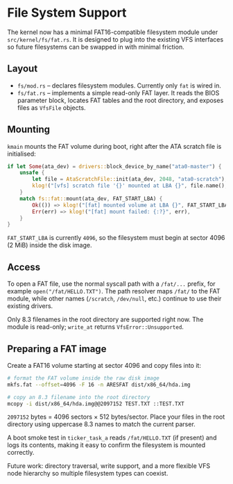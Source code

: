 # File System Support

The kernel now has a minimal FAT16-compatible filesystem module under
`src/kernel/fs/fat.rs`.  It is designed to plug into the existing VFS
interfaces so future filesystems can be swapped in with minimal
friction.

## Layout

- `fs/mod.rs` – declares filesystem modules.  Currently only `fat` is
  wired in.
- `fs/fat.rs` – implements a simple read-only FAT layer.  It reads the
  BIOS parameter block, locates FAT tables and the root directory, and
  exposes files as `VfsFile` objects.

## Mounting

`kmain` mounts the FAT volume during boot, right after the ATA scratch
file is initialised:

```rust
if let Some(ata_dev) = drivers::block_device_by_name("ata0-master") {
    unsafe {
        let file = AtaScratchFile::init(ata_dev, 2048, "ata0-scratch");
        klog!("[vfs] scratch file '{}' mounted at LBA {}", file.name(), 2048);
    }
    match fs::fat::mount(ata_dev, FAT_START_LBA) {
        Ok(()) => klog!("[fat] mounted volume at LBA {}", FAT_START_LBA),
        Err(err) => klog!("[fat] mount failed: {:?}", err),
    }
}
```

`FAT_START_LBA` is currently `4096`, so the filesystem must begin at
sector 4096 (2 MiB) inside the disk image.

## Access

To open a FAT file, use the normal syscall path with a `/fat/...`
prefix, for example `open("/fat/HELLO.TXT")`.  The path resolver maps
`/fat/` to the FAT module, while other names (`/scratch`, `/dev/null`,
etc.) continue to use their existing drivers.

Only 8.3 filenames in the root directory are supported right now.  The
module is read-only; `write_at` returns `VfsError::Unsupported`.

## Preparing a FAT image

Create a FAT16 volume starting at sector 4096 and copy files into it:

```bash
# format the FAT volume inside the raw disk image
mkfs.fat --offset=4096 -F 16 -n ARESFAT dist/x86_64/hda.img

# copy an 8.3 filename into the root directory
mcopy -i dist/x86_64/hda.img@@2097152 TEST.TXT ::TEST.TXT
```

`2097152` bytes = 4096 sectors × 512 bytes/sector.  Place your files in
the root directory using uppercase 8.3 names to match the current
parser.

A boot smoke test in `ticker_task_a` reads `/fat/HELLO.TXT` (if present)
and logs its contents, making it easy to confirm the filesystem is
mounted correctly.

Future work: directory traversal, write support, and a more flexible
VFS node hierarchy so multiple filesystem types can coexist.
